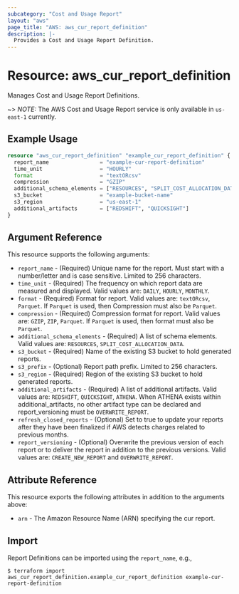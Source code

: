 ```yaml
---
subcategory: "Cost and Usage Report"
layout: "aws"
page_title: "AWS: aws_cur_report_definition"
description: |-
  Provides a Cost and Usage Report Definition.
---
```


# Resource: aws_cur_report_definition

Manages Cost and Usage Report Definitions.

~> *NOTE:* The AWS Cost and Usage Report service is only available in `us-east-1` currently.

## Example Usage

```terraform
resource "aws_cur_report_definition" "example_cur_report_definition" {
  report_name                = "example-cur-report-definition"
  time_unit                  = "HOURLY"
  format                     = "textORcsv"
  compression                = "GZIP"
  additional_schema_elements = ["RESOURCES", "SPLIT_COST_ALLOCATION_DATA"]
  s3_bucket                  = "example-bucket-name"
  s3_region                  = "us-east-1"
  additional_artifacts       = ["REDSHIFT", "QUICKSIGHT"]
}
```

## Argument Reference

This resource supports the following arguments:

* `report_name` - (Required) Unique name for the report. Must start with a number/letter and is case sensitive. Limited to 256 characters.
* `time_unit` - (Required) The frequency on which report data are measured and displayed.  Valid values are: `DAILY`, `HOURLY`, `MONTHLY`.
* `format` - (Required) Format for report. Valid values are: `textORcsv`, `Parquet`. If `Parquet` is used, then Compression must also be `Parquet`.
* `compression` - (Required) Compression format for report. Valid values are: `GZIP`, `ZIP`, `Parquet`. If `Parquet` is used, then format must also be `Parquet`.
* `additional_schema_elements` - (Required) A list of schema elements. Valid values are: `RESOURCES`, `SPLIT_COST_ALLOCATION_DATA`.
* `s3_bucket` - (Required) Name of the existing S3 bucket to hold generated reports.
* `s3_prefix` - (Optional) Report path prefix. Limited to 256 characters.
* `s3_region` - (Required) Region of the existing S3 bucket to hold generated reports.
* `additional_artifacts` - (Required) A list of additional artifacts. Valid values are: `REDSHIFT`, `QUICKSIGHT`, `ATHENA`. When ATHENA exists within additional_artifacts, no other artifact type can be declared and report_versioning must be `OVERWRITE_REPORT`.
* `refresh_closed_reports` - (Optional) Set to true to update your reports after they have been finalized if AWS detects charges related to previous months.
* `report_versioning` - (Optional) Overwrite the previous version of each report or to deliver the report in addition to the previous versions. Valid values are: `CREATE_NEW_REPORT` and `OVERWRITE_REPORT`.

## Attribute Reference

This resource exports the following attributes in addition to the arguments above:

* `arn` - The Amazon Resource Name (ARN) specifying the cur report.

## Import

Report Definitions can be imported using the `report_name`, e.g.,

```
$ terraform import aws_cur_report_definition.example_cur_report_definition example-cur-report-definition
```
